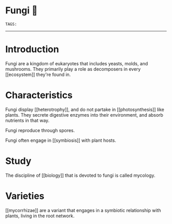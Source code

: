 # Fungi 🍄
`TAGS:` 

---
# Introduction
Fungi are a kingdom of eukaryotes that includes yeasts, molds, and mushrooms. They primarily play a role as decomposers in every [[ecosystem]] they're found in. 

# Characteristics
Fungi display [[heterotrophy]], and do not partake in [[photosynthesis]] like plants. They secrete digestive enzymes into their environment, and absorb nutrients in that way. 

Fungi reproduce through spores. 

Fungi often engage in [[symbiosis]] with plant hosts. 

# Study
The discipline of [[biology]] that is devoted to fungi is called mycology. 

# Varieties
 [[mycorrhizae]] are a variant that engages in a symbiotic relationship with plants, living in the root network. 
